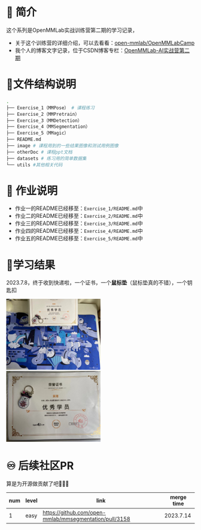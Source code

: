 # 🤖 简介
这个系列是OpenMMLab实战训练营第二期的学习记录，
+ 关于这个训练营的详细介绍，可以去看看：[open-mmlab/OpenMMLabCamp](https://github.com/open-mmlab/OpenMMLabCamp)
+ 我个人的博客文字记录，位于CSDN博客专栏：[OpenMMLab-AI实战营第二期](https://blog.csdn.net/castlehe/category_12337830.html)

# 📁文件结构说明
```bash
.
├── Exercise_1（MMPose） # 课程练习
├── Exercise_2（MMPretrain）
├── Exercise_3（MMDetection）
├── Exercise_4（MMSegmentation）
├── Exercise_5（MMagic）
├── README.md
├── image # 课程用到的一些结果图像和测试用例图像
├── otherDoc # 课程ppt文档
├── datasets # 练习用的简单数据集
└── utils #其他相关代码
```

# 🌈 作业说明
+ 作业一的README已经移至：`Exercise_1/README.md`中
+ 作业二的README已经移至：`Exercise_2/README.md`中
+ 作业三的README已经移至：`Exercise_3/README.md`中
+ 作业四的README已经移至：`Exercise_4/README.md`中
+ 作业五的README已经移至：`Exercise_5/README.md`中

# 📌学习结果
2023.7.8，终于收到快递啦，一个证书，一个**鼠标垫**（鼠标垫真的不错），一个钥匙扣

<img src="./image/reward1.jpeg" width="50%">
<img src="./image/reward2.jpeg" width="50%">

# ♾️ 后续社区PR
算是为开源做贡献了吧🌈🌈🌈

|num|level|link|merge time|
|---|---|---|---|
|1|easy|<https://github.com/open-mmlab/mmsegmentation/pull/3158>|2023.7.14|

